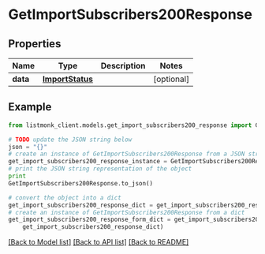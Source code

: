 # GetImportSubscribers200Response


## Properties
Name | Type | Description | Notes
------------ | ------------- | ------------- | -------------
**data** | [**ImportStatus**](ImportStatus.md) |  | [optional] 

## Example

```python
from listmonk_client.models.get_import_subscribers200_response import GetImportSubscribers200Response

# TODO update the JSON string below
json = "{}"
# create an instance of GetImportSubscribers200Response from a JSON string
get_import_subscribers200_response_instance = GetImportSubscribers200Response.from_json(json)
# print the JSON string representation of the object
print
GetImportSubscribers200Response.to_json()

# convert the object into a dict
get_import_subscribers200_response_dict = get_import_subscribers200_response_instance.to_dict()
# create an instance of GetImportSubscribers200Response from a dict
get_import_subscribers200_response_form_dict = get_import_subscribers200_response.from_dict(
    get_import_subscribers200_response_dict)
```
[[Back to Model list]](../README.md#documentation-for-models) [[Back to API list]](../README.md#documentation-for-api-endpoints) [[Back to README]](../README.md)


